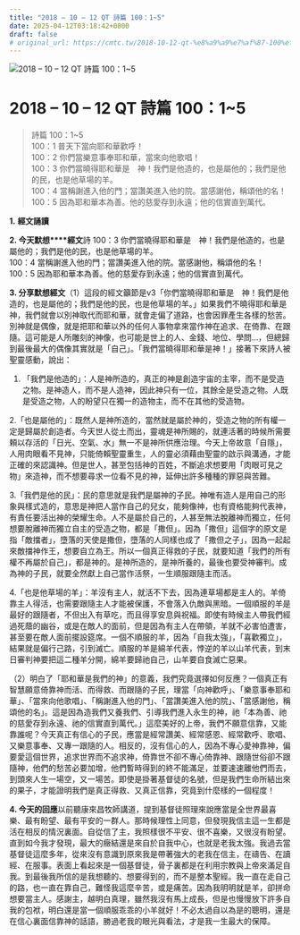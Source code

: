 ```yaml
---
title: "2018 – 10 – 12 QT 詩篇 100：1~5"
date: 2025-04-12T03:18:42+0800
draft: false
# original_url: https://cmtc.tw/2018-10-12-qt-%e8%a9%a9%e7%af%87-100%ef%bc%9a15
---
```


![2018 – 10 – 12 QT 詩篇 100：1~5](/images/qt.jpg   "2018 – 10 – 12 QT 詩篇 100：1~5")

# 2018 – 10 – 12 QT 詩篇 100：1~5

> 詩篇 100：1~5  
> 100：1 普天下當向耶和華歡呼！  
> 100：2 你們當樂意事奉耶和華，當來向他歌唱！  
> 100：3 你們當曉得耶和華是　神！我們是他造的，也是屬他的；我們是他的民，也是他草場的羊。  
> 100：4 當稱謝進入他的門；當讚美進入他的院。當感謝他，稱頌他的名！  
> 100：5 因為耶和華本為善。他的慈愛存到永遠；他的信實直到萬代。

**1.** **經文誦讀**

**2. 今天默想****經文**詩 100：3 你們當曉得耶和華是　神！我們是他造的，也是屬他的；我們是他的民，也是他草場的羊。  
100：4 當稱謝進入他的門；當讚美進入他的院。當感謝他，稱頌他的名！  
100：5 因為耶和華本為善。他的慈愛存到永遠；他的信實直到萬代。

**3. 分享默想經文**（1）這段的經文籲節是v3「你們當曉得耶和華是　神！我們是他造的，也是屬他的；我們是他的民，也是他草場的羊。」如果我們不曉得耶和華是神，我們就會以別神取代而耶和華，就會走偏了道路，也會因罪產生各樣的愁苦。別神就是偶像，就是把耶和華以外的任何人事物拿來當作神在追求、在倚靠、在跟隨。這可能是人所雕刻的神像，也可能是世上的人、金錢、地位、學問…，但總歸到最後最大的偶像其實就是「自己」。「我們當曉得耶和華是神！」接著下來詩人被聖靈感動，說出：

1. 「我們是他造的」：人是神所造的，真正的神是創造宇宙的主宰，而不是受造之物。是神造人，而不是人造神，因此神只有一位，其餘全是受造之物。人既是受造之物，人的盼望只在獨一的造物主，而不在其他的受造物。

2.「也是屬他的」：既然人是神所造的，當然就是屬於神的，受造之物的所有權一定是歸屬於創造者。今天世人從土而出，靈魂是神所賜的，就連活著的時候所需要頼以存活的「日光、空氣、水」無一不是神所供應治理。今天上帝故意「自隱」，人用肉眼看不見神，只能倚賴聖靈重生，人的靈必須藉由聖靈的啟示與溝通，才能正確的來認識神。但是世人，甚至包括神的百姓，不斷追求想要用「肉眼可見之物」來造神，而不想要尋求一位看不見的神，延伸出許多種種的罪惡與苦難。

3.「我們是他的民」：民的意思就是我們是屬神的子民。神唯有造人是用自己的形象與樣式造的，意思是神把人當作自己的兒女，能夠像神，也有資格能夠代表神，有責任要活出神的榮耀生命。人不是屬於自己的，人甚至無法脫離神而獨立，任何想要脫離神而獨立自主的受造之物，都是「撒但」。因為「撒但」這個字的原文是指「敵擋者」，墮落的天使是撒但，墮落的人同樣也成了「撒但之子」，因為一起起來敵擋神作王，想要自立為王。所以一個真正得救的子民，就要知道「我們的所有權不再屬於自己」，都是神的。是神所造的，是神所養的，最後也要受神審判。成為神的子民，就要全然獻上自己當作活祭，一生順服跟隨主而活。

4.「也是他草場的羊」：羊沒有主人，就活不下去，因為連草場都是主人的。羊倚靠主人得活，也需要跟隨主人才能被保護，不會落入仇敵與黑暗。一個順服的羊是最好的跟隨者，不但出入有草吃，而且得享安息與祝福。即使有時候主人帶我們經過死蔭的幽谷，或是在敵人的面前，但是因為有主人在帶領，羊就不必害怕遭害，甚至要在敵人面前擺設筵席。一個不順服的羊，因為「自我太強」，「喜歡獨立」，結果就是偏行己路，引到滅亡。順服的羊是綿羊代表，悖逆的羊以山羊代表，到末日審判神要把這二種羊分開，綿羊要歸祂自己，山羊要自食滅亡惡果。

（2）明白了「耶和華是我們的神」的意義，我們究竟選擇如何反應？一個真正有智慧願意倚靠神而活、而得救、而跟隨的子民，理當「向神歡呼」、「樂意事奉耶和華」、「當來向他歌唱」、「稱謝進入他的門」、「當讚美進入他的院」、「當感謝他，稱頌他的名」。這是因為造我們又養我們、引導我們進入永生的神，祂「本為善、祂的慈愛存到永遠、祂的信實直到萬代。」這麼美好的上帝，我們不願意信靠，又能靠誰呢？今天真正有信心的子民，應當是經常讚美、經常感恩、經常歡呼、歌唱、又樂意事奉、又專一跟隨的人。相反的，沒有信心的人，因為不專心愛神靠神，偏要愛這個世界，追求世界而不追求神，倚靠世不卻不專心倚靠神、跟隨世俗卻不跟隨神，他們的愁苦必要加增，他們暫時得到的終不能滿足，並要速速離他們而去，到頭來人生一場空，又一場苦。即使是掛著基督徒的名號，但是我們生命所結出來的果子，才能證明我們是真正得救、又真正信靠，究竟到什麼樣的一個程度！

**4. 今天的回應**以前聽康來昌牧師講道，提到基督徒照理來說應當是全世界最喜樂、最有盼望、最有平安的一群人。那時候理性上同意，但發現我信主這一生都是活在相反的情況裏面。自從信了主，我照樣很不平安、很不喜樂，又很沒有盼望。直到如今我才發現，最大的癥結還是來自於自我中心，也就是老我太強。我過去當基督徒這麼多年，從來沒有意識到原來我是帶著強大的老我在信主，在禱告、在讀經、在服事。表面上看起來是一個基督徒，骨子裏都是在利用宗教與上帝來滿足自我。到最後我所信的是我想聽的、想要得到的，而不是整本聖經。我一直在走自己的路，也一直在靠自己，難怪我這麼辛苦，或是痛苦。因為我明明就是羊，卻拼命想要當主人。感謝主，越明白真理，雖然我沒有馬上成長，但是也慢慢放下許多自我的包袱，明白還是當一個順服乖乖的小羊就好！不必太過自以為是的聰明，還是在信心裏面信靠神的話語，勝過老我的眼光與看法，才是我一生最大的保障。